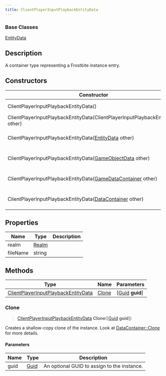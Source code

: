 ```yaml
---
title: ClientPlayerInputPlaybackEntityData
---
```

### Base Classes

[EntityData](/vext/ref/fb/entitydata/)

## Description

A container type representing a Frostbite instance entry.

## Constructors

| Constructor                                                                                    | Description                                                                                                                                                   |
| ---------------------------------------------------------------------------------------------- | ------------------------------------------------------------------------------------------------------------------------------------------------------------- |
| ClientPlayerInputPlaybackEntityData()                                                          | Create a new instance of this container type.                                                                                                                 |
| ClientPlayerInputPlaybackEntityData(ClientPlayerInputPlaybackEntityData other)                 | Create a reference copy of an instance of the same type.                                                                                                      |
| ClientPlayerInputPlaybackEntityData([EntityData](/vext/ref/fb/entitydata/) other)                            | Upcast an instance of type [EntityData](/vext/ref/fb/entitydata/) to [ClientPlayerInputPlaybackEntityData](/vext/ref/fb/clientplayerinputplaybackentitydata/).                            |
| ClientPlayerInputPlaybackEntityData([GameObjectData](/vext/ref/fb/gameobjectdata/) other)                    | Upcast an instance of type [GameObjectData](/vext/ref/fb/gameobjectdata/) to [ClientPlayerInputPlaybackEntityData](/vext/ref/fb/clientplayerinputplaybackentitydata/).                    |
| ClientPlayerInputPlaybackEntityData([GameDataContainer](/vext/ref/fb/gamedatacontainer/) other)              | Upcast an instance of type [GameDataContainer](/vext/ref/fb/gamedatacontainer/) to [ClientPlayerInputPlaybackEntityData](/vext/ref/fb/clientplayerinputplaybackentitydata/).              |
| ClientPlayerInputPlaybackEntityData([DataContainer](/vext/ref/shared/class/datacontainer) other) | Upcast an instance of type [DataContainer](/vext/ref/shared/class/datacontainer) to [ClientPlayerInputPlaybackEntityData](/vext/ref/fb/clientplayerinputplaybackentitydata/). |

## Properties

| Name     | Type           | Description |
| -------- | -------------- | ----------- |
| realm    | [Realm](/vext/ref/fb/realm/) |             |
| fileName | string         |             |

## Methods

| Type                                                                       | Name            | Parameters                                     |
| -------------------------------------------------------------------------- | --------------- | ---------------------------------------------- |
| [ClientPlayerInputPlaybackEntityData](/vext/ref/fb/clientplayerinputplaybackentitydata/) | [Clone](#clone) | \[[Guid](/vext/ref/shared/class/guid) **guid**\] |

### Clone

> [ClientPlayerInputPlaybackEntityData](/vext/ref/fb/clientplayerinputplaybackentitydata/) **Clone**(\[[Guid](/vext/ref/shared/class/guid) **guid**\])

Creates a shallow-copy clone of the instance. Look at [DataContainer::Clone](/vext/ref/shared/class/datacontainer#clone) for more details.

#### Parameters

| Name | Type         | Description                                 |
| ---- | ------------ | ------------------------------------------- |
| guid | [Guid](/vext/ref/shared/class/guid/) | An optional GUID to assign to the instance. |
